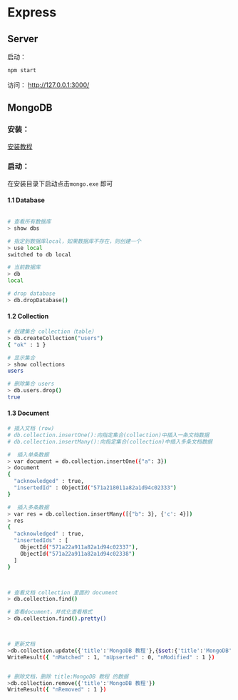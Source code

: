 # Express

## Server

启动：

```bash
npm start
```

访问：
http://127.0.0.1:3000/

## MongoDB

### 安装：

[安装教程](https://www.imooc.com/article/18438)

### 启动：

在安装目录下启动点击`mongo.exe` 即可

#### 1.1 Database

```bash

# 查看所有数据库
> show dbs

# 指定到数据库local，如果数据库不存在，则创建一个
> use local
switched to db local

# 当前数据库
> db
local

# drop database
> db.dropDatabase()

```

#### 1.2 Collection

```bash
# 创建集合 collection（table）
> db.createCollection("users")
{ "ok" : 1 }

# 显示集合
> show collections
users

# 删除集合 users 
> db.users.drop()
true

```

#### 1.3 Document

```bash
# 插入文档 (row)
# db.collection.insertOne():向指定集合(collection)中插入一条文档数据
# db.collection.insertMany():向指定集合(collection)中插入多条文档数据

#  插入单条数据
> var document = db.collection.insertOne({"a": 3})
> document
{
  "acknowledged" : true,
  "insertedId" : ObjectId("571a218011a82a1d94c02333")
}

#  插入多条数据
> var res = db.collection.insertMany([{"b": 3}, {'c': 4}])
> res
{
  "acknowledged" : true,
  "insertedIds" : [
    ObjectId("571a22a911a82a1d94c02337"),
    ObjectId("571a22a911a82a1d94c02338")
  ]
}



# 查看文档 collection 里面的 document
> db.collection.find()

# 查看document，并优化查看格式
> db.collection.find().pretty()



# 更新文档
>db.collection.update({'title':'MongoDB 教程'},{$set:{'title':'MongoDB'}})
WriteResult({ "nMatched" : 1, "nUpserted" : 0, "nModified" : 1 })


# 删除文档，删除 title:MongoDB 教程 的数据
>db.collection.remove({'title':'MongoDB 教程'})
WriteResult({ "nRemoved" : 1 })


```